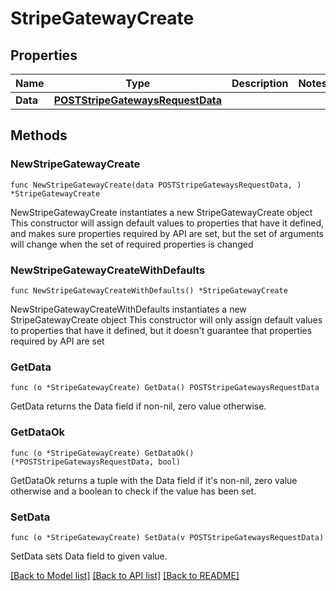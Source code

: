 # StripeGatewayCreate

## Properties

Name | Type | Description | Notes
------------ | ------------- | ------------- | -------------
**Data** | [**POSTStripeGatewaysRequestData**](POSTStripeGatewaysRequestData.md) |  | 

## Methods

### NewStripeGatewayCreate

`func NewStripeGatewayCreate(data POSTStripeGatewaysRequestData, ) *StripeGatewayCreate`

NewStripeGatewayCreate instantiates a new StripeGatewayCreate object
This constructor will assign default values to properties that have it defined,
and makes sure properties required by API are set, but the set of arguments
will change when the set of required properties is changed

### NewStripeGatewayCreateWithDefaults

`func NewStripeGatewayCreateWithDefaults() *StripeGatewayCreate`

NewStripeGatewayCreateWithDefaults instantiates a new StripeGatewayCreate object
This constructor will only assign default values to properties that have it defined,
but it doesn't guarantee that properties required by API are set

### GetData

`func (o *StripeGatewayCreate) GetData() POSTStripeGatewaysRequestData`

GetData returns the Data field if non-nil, zero value otherwise.

### GetDataOk

`func (o *StripeGatewayCreate) GetDataOk() (*POSTStripeGatewaysRequestData, bool)`

GetDataOk returns a tuple with the Data field if it's non-nil, zero value otherwise
and a boolean to check if the value has been set.

### SetData

`func (o *StripeGatewayCreate) SetData(v POSTStripeGatewaysRequestData)`

SetData sets Data field to given value.



[[Back to Model list]](../README.md#documentation-for-models) [[Back to API list]](../README.md#documentation-for-api-endpoints) [[Back to README]](../README.md)


